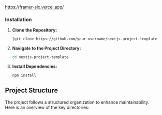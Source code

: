 
https://framer-six.vercel.app/

### Installation

1. **Clone the Repository:**

    ```bash
    [git clone https://github.com/your-username/nextjs-project-template.git](https://github.com/Bablukmr/framer.git)
    ```

2. **Navigate to the Project Directory:**

    ```bash
    cd nextjs-project-template
    ```

3. **Install Dependencies:**

    ```bash
    npm install
    ```

## Project Structure

The project follows a structured organization to enhance maintainability. Here is an overview of the key directories:
